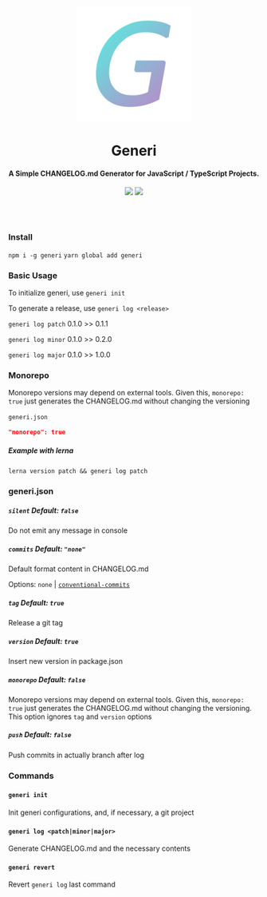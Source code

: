 <p align="center">
  <img src="./.github/logo.png" height="230">
</p>

<h1 align="center">
Generi
</h1>
<h4 align="center">
A Simple CHANGELOG.md Generator for JavaScript / TypeScript Projects.
<h4>
<p align="center">
  <a href="https://www.npmjs.com/package/generi"><img src="https://img.shields.io/npm/v/generi?style=for-the-badge&color=a0a3cf&label="></a>
  <a href="https://www.npmjs.com/package/generi"><img src="https://img.shields.io/github/workflow/status/Novout/generi/Tests?style=for-the-badge&color=5BBB74&"></a>
<p>

<br>
<br>

### Install

`npm i -g generi` `yarn global add generi`
### Basic Usage

To initialize generi, use `generi init`

To generate a release, use `generi log <release>`

`generi log patch` 0.1.0 >> 0.1.1

`generi log minor` 0.1.0 >> 0.2.0

`generi log major` 0.1.0 >> 1.0.0

### Monorepo

Monorepo versions may depend on external tools. Given this, `monorepo: true` just generates the CHANGELOG.md without changing the versioning

`generi.json`
```json
"monorepo": true
```

##### Example with lerna

`lerna version patch && generi log patch`

### generi.json

##### `silent` Default: `false`

Do not emit any message in console

##### `commits` Default: `"none"`

Default format content in CHANGELOG.md

Options: `none` | [`conventional-commits`](https://www.conventionalcommits.org/en/v1.0.0/)

##### `tag` Default: `true`

Release a git tag

##### `version` Default: `true`

Insert new version in package.json

##### `monorepo` Default: `false`

Monorepo versions may depend on external tools. Given this, `monorepo: true` just generates the CHANGELOG.md without changing the versioning. This option ignores `tag` and `version` options

##### `push` Default: `false`

Push commits in actually branch after log

### Commands

#### `generi init`

Init generi configurations, and, if necessary, a git project

#### `generi log <patch|minor|major>`

Generate CHANGELOG.md and the necessary contents

#### `generi revert`

Revert `generi log` last command
